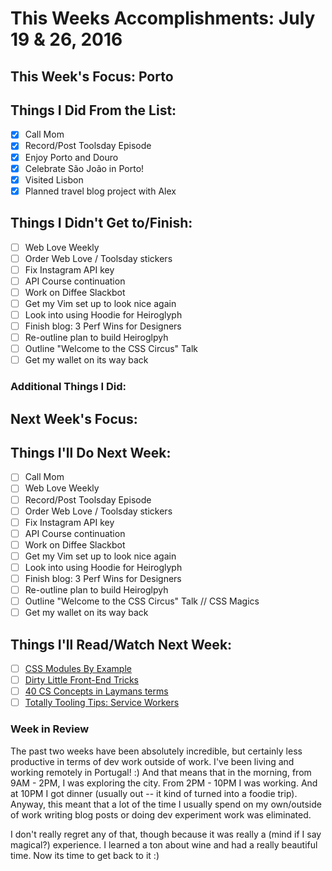 # This Weeks Accomplishments: July 19 & 26, 2016

## This Week's Focus: Porto

## Things I Did From the List:

- [x] Call Mom
- [x] Record/Post Toolsday Episode
- [x] Enjoy Porto and Douro
- [x] Celebrate São João in Porto!
- [x] Visited Lisbon
- [x] Planned travel blog project with Alex

## Things I Didn't Get to/Finish:

- [ ] Web Love Weekly
- [ ] Order Web Love / Toolsday stickers
- [ ] Fix Instagram API key
- [ ] API Course continuation
- [ ] Work on Diffee Slackbot
- [ ] Get my Vim set up to look nice again
- [ ] Look into using Hoodie for Heiroglyph
- [ ] Finish blog: 3 Perf Wins for Designers
- [ ] Re-outline plan to build Heiroglpyh
- [ ] Outline "Welcome to the CSS Circus" Talk
- [ ] Get my wallet on its way back

### Additional Things I Did:

## Next Week's Focus:

## Things I'll Do Next Week:

- [ ] Call Mom
- [ ] Web Love Weekly
- [ ] Record/Post Toolsday Episode
- [ ] Order Web Love / Toolsday stickers
- [ ] Fix Instagram API key
- [ ] API Course continuation
- [ ] Work on Diffee Slackbot
- [ ] Get my Vim set up to look nice again
- [ ] Look into using Hoodie for Heiroglyph
- [ ] Finish blog: 3 Perf Wins for Designers
- [ ] Re-outline plan to build Heiroglpyh
- [ ] Outline "Welcome to the CSS Circus" Talk // CSS Magics
- [ ] Get my wallet on its way back

## Things I'll Read/Watch Next Week:

- [ ] [CSS Modules By Example](http://andrewhfarmer.com/css-modules-by-example/)
- [ ] [Dirty Little Front-End Tricks](https://vimeo.com/162334949)
- [ ] [40 CS Concepts in Laymans terms](http://carlcheo.com/compsci)
- [ ] [Totally Tooling Tips: Service Workers](https://www.youtube.com/watch?v=IIRj8DftkqE)

### Week in Review

The past two weeks have been absolutely incredible, but certainly less productive in terms of dev work outside of work. I've been living and working remotely in Portugal! :) And that means that in the morning, from 9AM - 2PM, I was exploring the city. From 2PM - 10PM I was working. And at 10PM I got dinner (usually out -- it kind of turned into a foodie trip). Anyway, this meant that a lot of the time I usually spend on my own/outside of work writing blog posts or doing dev experiment work was eliminated.

I don't really regret any of that, though because it was really a (mind if I say magical?) experience. I learned a ton about wine and had a really beautiful time. Now its time to get back to it :)
